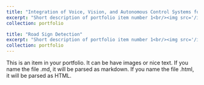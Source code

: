```yaml
---
title: "Integration of Voice, Vision, and Autonomous Control Systems for LIMO(ROS2 Robot)"
excerpt: "Short description of portfolio item number 1<br/><img src='/images/500x300.png'>"
collection: portfolio

title: "Road Sign Detection"
excerpt: "Short description of portfolio item number 1<br/><img src='/images/500x300.png'>"
collection: portfolio
---
```


This is an item in your portfolio. It can be have images or nice text. If you name the file .md, it will be parsed as markdown. If you name the file .html, it will be parsed as HTML. 
